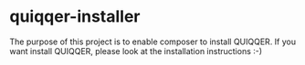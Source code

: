 # quiqqer-installer

The purpose of this project is to enable composer to install QUIQQER.
If you want install QUIQQER, please look at the installation instructions :-)